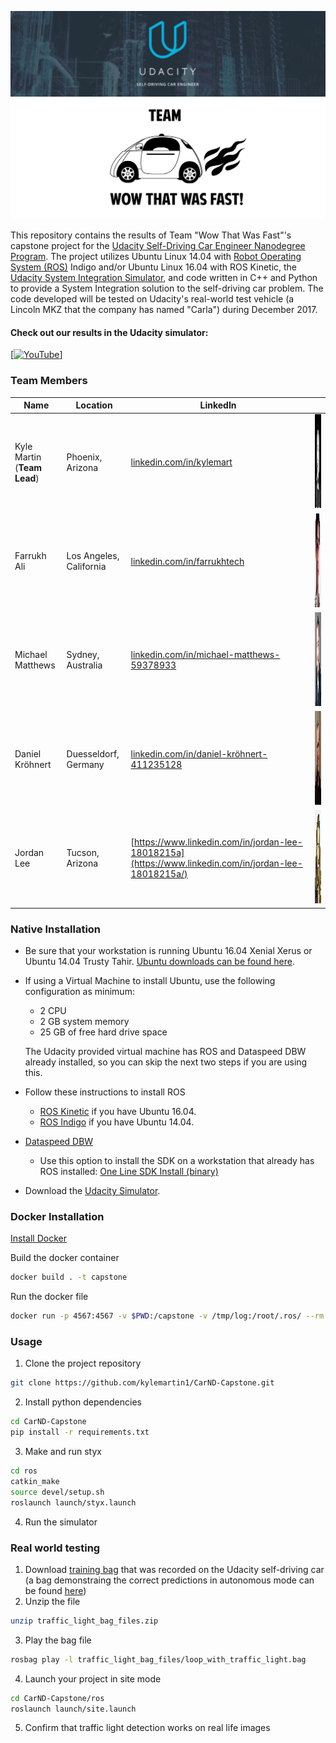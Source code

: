 ![Banner](./images/banner.png)
![Logo](./images/team_banner.png)

This repository contains the results of Team "Wow That Was Fast"'s capstone project for the [Udacity Self-Driving Car Engineer Nanodegree Program](https://www.udacity.com/drive). The project utilizes Ubuntu Linux 14.04 with [Robot Operating System (ROS)](https://www.ros.org) Indigo and/or Ubuntu Linux 16.04 with ROS Kinetic, the [Udacity System Integration Simulator](https://github.com/udacity/CarND-Capstone/releases), and code written in C++ and Python to provide a System Integration solution to the self-driving car problem. The code developed will be tested on Udacity's real-world test vehicle (a Lincoln MKZ that the company has named "Carla") during December 2017. 

#### Check out our results in the Udacity simulator:

[[![YouTube](https://img.youtube.com/vi/4lzDBvFPQMM/0.jpg)](https://www.youtube.com)]


### Team Members
|     Name    |      Location     |     LinkedIn     |          |
|-------------|-------------------|------------------|----------|
| Kyle Martin <br> (**Team Lead**) | Phoenix, Arizona | [linkedin.com/in/kylemart](https://www.linkedin.com/in/kylemart) | <img src="./images/kyle.png" alt="Kyle" width="150" height="150"> |
| Farrukh Ali | Los Angeles, California | [linkedin.com/in/farrukhtech](https://www.linkedin.com/in/farrukhtech) | <img src="./images/farrukh.png" alt="Farrukh" width="150" height="150"> |
| Michael Matthews | Sydney, Australia | [linkedin.com/in/michael-matthews-59378933](https://www.linkedin.com/in/michael-matthews-59378933) | <img src="./images/michael.png" alt="Michael" width="150" height="150"> |
| Daniel Kröhnert | Duesseldorf, Germany | [linkedin.com/in/daniel-kröhnert-411235128](https://www.linkedin.com/in/daniel-kr%C3%B6hnert-411235128) | <img src="./images/daniel.png" alt="Daniel" width="150" height="150"> |
| Jordan Lee | Tucson, Arizona | [https://www.linkedin.com/in/jordan-lee-18018215a](https://www.linkedin.com/in/jordan-lee-18018215a/) | <img src="./images/jordan.png" alt="Jordan" width="150" height="150"> |



### Native Installation

* Be sure that your workstation is running Ubuntu 16.04 Xenial Xerus or Ubuntu 14.04 Trusty Tahir. [Ubuntu downloads can be found here](https://www.ubuntu.com/download/desktop).
* If using a Virtual Machine to install Ubuntu, use the following configuration as minimum:
  * 2 CPU
  * 2 GB system memory
  * 25 GB of free hard drive space

  The Udacity provided virtual machine has ROS and Dataspeed DBW already installed, so you can skip the next two steps if you are using this.

* Follow these instructions to install ROS
  * [ROS Kinetic](http://wiki.ros.org/kinetic/Installation/Ubuntu) if you have Ubuntu 16.04.
  * [ROS Indigo](http://wiki.ros.org/indigo/Installation/Ubuntu) if you have Ubuntu 14.04.
* [Dataspeed DBW](https://bitbucket.org/DataspeedInc/dbw_mkz_ros)
  * Use this option to install the SDK on a workstation that already has ROS installed: [One Line SDK Install (binary)](https://bitbucket.org/DataspeedInc/dbw_mkz_ros/src/81e63fcc335d7b64139d7482017d6a97b405e250/ROS_SETUP.md?fileviewer=file-view-default)
* Download the [Udacity Simulator](https://github.com/udacity/CarND-Capstone/releases/tag/v1.2).

### Docker Installation
[Install Docker](https://docs.docker.com/engine/installation/)

Build the docker container
```bash
docker build . -t capstone
```

Run the docker file
```bash
docker run -p 4567:4567 -v $PWD:/capstone -v /tmp/log:/root/.ros/ --rm -it capstone
```

### Usage

1. Clone the project repository
```bash
git clone https://github.com/kylemartin1/CarND-Capstone.git
```

2. Install python dependencies
```bash
cd CarND-Capstone
pip install -r requirements.txt
```
3. Make and run styx
```bash
cd ros
catkin_make
source devel/setup.sh
roslaunch launch/styx.launch
```
4. Run the simulator

### Real world testing
1. Download [training bag](https://drive.google.com/file/d/0B2_h37bMVw3iYkdJTlRSUlJIamM/view?usp=sharing) that was recorded on the Udacity self-driving car (a bag demonstraing the correct predictions in autonomous mode can be found [here](https://drive.google.com/open?id=0B2_h37bMVw3iT0ZEdlF4N01QbHc))
2. Unzip the file
```bash
unzip traffic_light_bag_files.zip
```
3. Play the bag file
```bash
rosbag play -l traffic_light_bag_files/loop_with_traffic_light.bag
```
4. Launch your project in site mode
```bash
cd CarND-Capstone/ros
roslaunch launch/site.launch
```
5. Confirm that traffic light detection works on real life images
